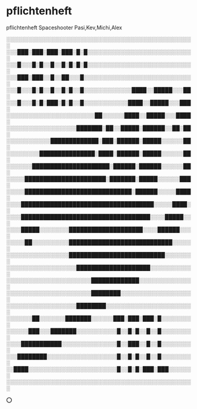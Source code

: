 # pflichtenheft
pflichtenheft Spaceshooter Pasi,Kev,Michi,Alex

░░░░░░░░░░░░░░░░░░░░░░░░░░░░░░░░░░░░░░░░░░░░░░░░░░░
░░░███░███░███░███░█░█░░░░░░░░░░░░░░░░░░░░░░░░░░░░░
░░░█░░░█░█░░█░░█░█░█░█░░░░░░░░░░░░░░░░░░░░░░░░░░░░░
░░░███░███░░█░░██░░░█░░░░░░░░░░░░░░░░░░░░░░░░░░░░░░
░░░█░░░█░█░░█░░█░█░░█░░░░░░░░░░░░░████░░█████░░░██░
░░░█░░░█░█░███░█░█░░█░░░░░░░░░░░░████░░█████░░░███░
░░░░░░░░░░░░░░░░░░░░░░░░██░░░░░░████░░█████░░░████░
░░░░░░░░░░░░░░░░░░░███████░██░░█████░██████░░██░██░
░░░░░░░░░░░░█████████████░███░██████░█████░░░░░░██░
░░░░░░░░░███████████████░████░██████░█████░░░░░░██░
░░░░░░░█████████████████████░██████░██████░░░░░░██░
░░░░░██████████████████████░███████░█████░░░░░░███░
░░░░░█████████████████████████████░██████░░░░░████░
░░░░████████████████████████████████████░░░░░████░░
░░░░███████████████████████████████████░░░░█████░░░
░░░░█████░░░░░░░░████████████████████░░░░██████░░░░
░░░░░██░░░░░░░░░░████████████████████████████░░░░░░
░░░░░░░░░░░░░░░░░██████████████████████████░░░░░░░░
░░░░░░░░░░░░░░░░░░░████████████████████░░░░░░░░░░░░
░░░░░░░░░░░░░░░░░░░░░░░█████████████░░░░░░░░░░░░░░░
░░░░░░░░░░░░░░░░░░░░░░░████████░░░░░░░░░░░░░░░░░░░░
░░░░░░░░░░░░░░░░░░░████████░░░░░░░░░░░░░░░░░░░░░░░░
░░░░░░░██░░░░░░░███████░░░░░░███░███░███░█░░░░░░░░░
░░░░░░███░░░███████░░░░░░░░░░░█░░█░█░░█░░█░░░░░░░░░
░░░░███████████░░░░░░░░░░░░░░░█░░███░░█░░█░░░░░░░░░
░░░████████░░░░░░░░░░░░░░░░░░░█░░█░█░░█░░█░░░░░░░░░
░░████░░░░░░░░░░░░░░░░░░░░░░░░█░░█░█░███░███░░░░░░░
░░░░░░░░░░░░░░░░░░░░░░░░░░░░░░░░░░░░░░░░░░░░░░░░░░░

⭕️
